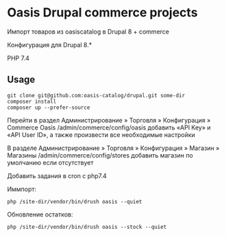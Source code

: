 # Oasis Drupal commerce projects

Импорт товаров из oasiscatalog в Drupal 8 + commerce

Конфигурация для Drupal 8.*

PHP 7.4

## Usage

```
git clone git@github.com:oasis-catalog/drupal.git some-dir
composer install
composer up --prefer-source
```

Перейти в раздел Администрирование » Торговля » Конфигурация » Commerce Oasis  /admin/commerce/config/oasis добавить «API Key» и «API User ID», а также произвести все необходимые настройки

В разделе Администрирование » Торговля » Конфигурация » Магазин » Магазины /admin/commerce/config/stores добавить магазин по умолчанию если отсутствует

Добавить задания в cron с php7.4

Иммпорт:
```
php /site-dir/vendor/bin/drush oasis --quiet
```
Обновление остатков:
```
php /site-dir/vendor/bin/drush oasis --stock --quiet
```
